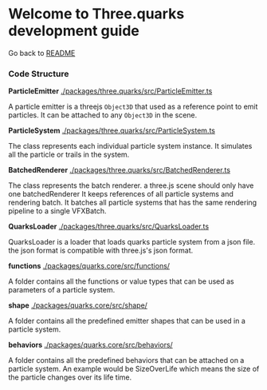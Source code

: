 # Welcome to Three.quarks development guide <!-- omit in toc -->

Go back to [README](./README.md)

### Code Structure

**ParticleEmitter** [./packages/three.quarks/src/ParticleEmitter.ts](./packages/three.quarks/src/ParticleEmitter.ts)

A particle emitter is a threejs `Object3D` that used as a reference point to emit particles.
It can be attached to any `Object3D` in the scene.

**ParticleSystem** [./packages/three.quarks/src/ParticleSystem.ts](./packages/three.quarks/src/ParticleSystem.ts)

The class represents each individual particle system instance. 
It simulates all the particle or trails in the system.

**BatchedRenderer** [./packages/three.quarks/src/BatchedRenderer.ts](./packages/three.quarks/src/BatchedRenderer.ts)

The class represents the batch renderer. a three.js scene should only have one batchedRenderer
It keeps references of all particle systems and rendering batch.
It batches all particle systems that has the same rendering pipeline to a single VFXBatch.

**QuarksLoader** [./packages/three.quarks/src/QuarksLoader.ts](./packages/three.quarks/src/QuarksLoader.ts)

QuarksLoader is a loader that loads quarks particle system from a json file. the json format is
compatible with three.js's json format.

**functions** [./packages/quarks.core/src/functions/](./packages/quarks.core/src/functions/)

A folder contains all the functions or value types that can be used as parameters of a particle system.

**shape** [./packages/quarks.core/src/shape/](./packages/quarks.core/src/shape/)

A folder contains all the predefined emitter shapes that can be used in a particle system.

**behaviors** [./packages/quarks.core/src/behaviors/](./packages/quarks.core/src/behaviors/)

A folder contains all the predefined behaviors that can be attached on a particle system.
An example would be SizeOverLife which means the size of the particle changes over its life time.

